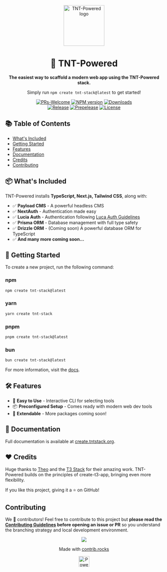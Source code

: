 <div align="center">
<picture>
  <source
    media="(prefers-color-scheme: dark)"
    srcset="https://github.com/SlickYeet/create-tnt-stack/blob/1a2dc7b99935663b2caf1a88de04e1edeac94a89/docs/public/logo.light.png"
  />
  <img
    src="https://github.com/SlickYeet/create-tnt-stack/blob/1a2dc7b99935663b2caf1a88de04e1edeac94a89/docs/public/logo.dark.png"
    width="130"
    alt="TNT-Powered logo"
  />
</picture>

# 🚀 TNT-Powered

**The easiest way to scaffold a modern web app using the TNT-Powered stack.**

Simply run `npm create tnt-stack@latest` to get started!

[![PRs-Welcome][contribute-image]][contribute-url]
[![NPM version][npm-image]][npm-url]
[![Downloads][downloads-image]][npm-url]<br />
[![Release][release-image]][release-url]
[![Prepelease][prerelease-image]][prerelease-url]
[![License][license-image]][license-url]

</div>

## 📚 Table of Contents

- <a href="#whats-included">What's Included</a>
- <a href="#getting-started">Getting Started</a>
- <a href="#features">Features</a>
- <a href="#documentation">Documentation</a>
- <a href="#credits">Credits</a>
- <a href="#contributing">Contributing</a>

<h2 id="whats-included">📦 What's Included</h2>

TNT-Powered installs **TypeScript, Next.js, Tailwind CSS**, along with:

- ✅ **Payload CMS** - A powerful headless CMS
- ✅ **NextAuth** - Authentication made easy
- ✅ **Lucia Auth** - Authentication following
  [Luca Auth Guidelines](https://lucia-auth.com/)
- ✅ **Prisma ORM** - Database management with full type safety
- ✅ **Drizzle ORM** - (Coming soon) A powerful database ORM for TypeScript
- ✅ **And many more coming soon...**

<h2 id="getting-started">🚀 Getting Started</h2>

To create a new project, run the following command:

### npm

```bash
npm create tnt-stack@latest
```

### yarn

```bash
yarn create tnt-stack
```

### pnpm

```bash
pnpm create tnt-stack@latest
```

### bun

```bash
bun create tnt-stack@latest
```

For more information, visit the
[docs](https://create.tntstack.org/docs/getting-started).

<h2 id="features">🛠 Features</h2>

- 🎯 **Easy to Use** - Interactive CLI for selecting tools
- 📦 **Preconfigured Setup** - Comes ready with modern web dev tools
- 🚀 **Extendable** - More packages coming soon!

<h2 id="documentation">📖 Documentation</h2>

Full documentation is available at
[create.tntstack.org](https://create.tntstack.org/docs).

<h2 id="credits">❤️ Credits</h2>

Huge thanks to [Theo]() and the [T3 Stack]() for their amazing work. TNT-Powered
builds on the principles of create-t3-app, bringing even more flexibility.

If you like this project, giving it a ⭐ on GitHub!

<h2 id="contributing">Contributing</h2>

We 💖 contributors! Feel free to contribute to this project but **please read
the [Contributing Guidelines](CONTRIBUTING.md) before opening an issue or PR**
so you understand the branching strategy and local development environment.

<a href="https://github.com/slickyeet/create-tnt-stack/graphs/contributors">
  <p align="center">
    <img src="https://contrib.rocks/image?repo=slickyeet/create-tnt-stack" />
  </p>
</a>

<p align="center">
  Made with <a href="https://contrib.rocks" target="_blank" rel="noopener noreferrer">contrib.rocks</a>
</p>

<div align="center">
  <a
    href="https://vercel.com/?utm_source=famlam&utm_campaign=oss"
    target="_blank"
    rel="noopener noreferrer"
  >
    <img
      height="34px"
      src="https://www.datocms-assets.com/31049/1618983297-powered-by-vercel.svg"
      alt="Powered by vercel"
    />
  </a>
</div>

[contribute-image]: https://img.shields.io/badge/PRs-welcome-blue.svg
[contribute-url]:
  https://github.com/SlickYeet/create-tnt-stack/blob/main/CONTRIBUTING.md
[npm-image]:
  https://img.shields.io/npm/v/create-tnt-stack?color=0b7285&logoColor=0b7285
[npm-url]: https://www.npmjs.com/package/create-tnt-stack
[license-image]:
  https://img.shields.io/github/license/SlickYeet/create-tnt-stack?color=red
[license-url]: https://github.com/SlickYeet/create-tnt-stack/blob/main/LICENSE
[downloads-image]:
  https://img.shields.io/npm/dm/create-tnt-stack?color=364fc7&logoColor=364fc7
[release-image]:
  https://github.com/SlickYeet/create-tnt-stack/actions/workflows/release.yml/badge.svg
[release-url]:
  https://github.com/SlickYeet/create-tnt-stack/actions/workflows/release.yml
[prerelease-image]:
  https://github.com/SlickYeet/create-tnt-stack/actions/workflows/prerelease.yml/badge.svg
[prerelease-url]:
  https://github.com/SlickYeet/create-tnt-stack/actions/workflows/prerelease.yml
